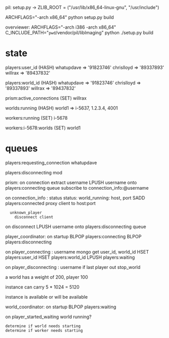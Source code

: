 pil: 
  setup.py -> ZLIB_ROOT = ("/usr/lib/x86_64-linux-gnu", "/usr/include")
  
  ARCHFLAGS="-arch x86_64" python setup.py build
  
overviewer:
  ARCHFLAGS="-arch i386 -arch x86_64" C_INCLUDE_PATH="`pwd`/vendor/pil/libImaging" python ./setup.py build


# state

players:user_id (HASH)
  whatupdave => '91823746'
  chrislloyd => '89337893'
  willrax    => '89437832'

players:world_id (HASH)
  whatupdave => '91823746'
  chrislloyd => '89337893'
  willrax    => '89437832'

prism:active_connections (SET)
  willrax
  
worlds:running (HASH)
  world1 => i-5637, 1.2.3.4, 4001
  
workers:running (SET)
  i-5678
  
workers:i-5678:worlds (SET)
  world1

# queues
  
players:requesting_connection
  whatupdave

players:disconnecting
  mod


prism:
  on connection 
    extract username
    LPUSH username onto players:connecting queue
    subscribe to connection_info:@username
  
  on connection_info : status
    status:
      world_running: host, port
        SADD players:connected
        proxy client to host:port
        
      unknown_player
        disconnect client
    
  on disconnect
    LPUSH username onto players:disconnecting queue
    


player_coordinator:
  on startup
    BLPOP players:connecting
    BLPOP players:disconnecting
    
  on player_connecting : username
    mongo get user_id, world_id
    HSET players:user_id
    HSET players:world_id
    LPUSH players:waiting
    
    
  on player_disconnecting : username
    if last player out
      stop_world
      
      
  a world has a weight of 200, player 100
  
  instance can carry 5 * 1024 = 5120
  
  instance is available or will be available




world_coordinator:
  on startup
    BLPOP players:waiting
    
  on player_started_waiting
    world running?
      
    determine if world needs starting
    determine if worker needs starting
    
    
    